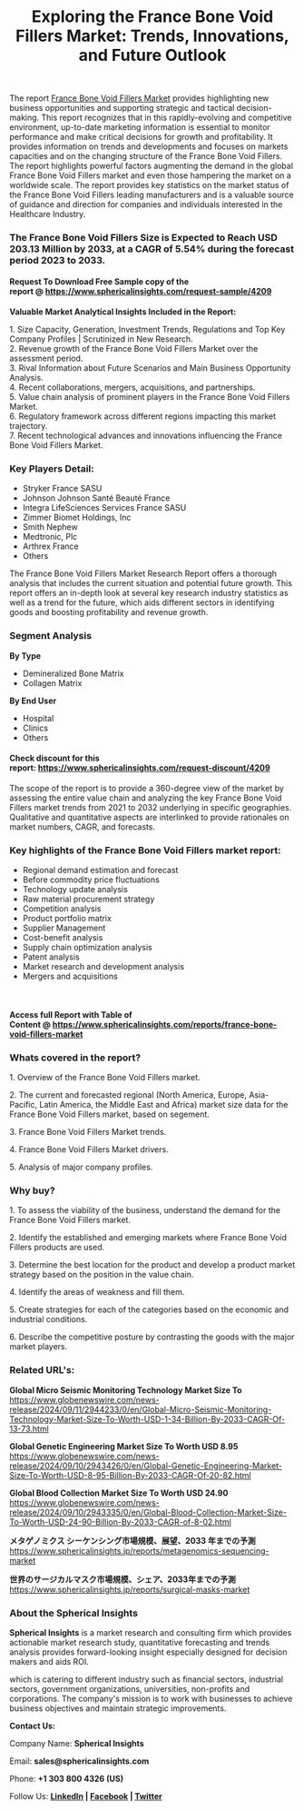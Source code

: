 <h1 style="text-align: center;">Exploring the France Bone Void Fillers Market: Trends, Innovations, and Future Outlook</h1>
<p>&nbsp;</p>
<p>The report&nbsp;<a href="https://www.sphericalinsights.com/reports/france-bone-void-fillers-market" target="_blank" rel="noopener noreferrer">France Bone Void Fillers Market</a>&nbsp;provides highlighting new business opportunities and supporting strategic and tactical decision-making. This report recognizes that in this rapidly-evolving and competitive environment, up-to-date marketing information is essential to monitor performance and make critical decisions for growth and profitability. It provides information on trends and developments and focuses on markets capacities and on the changing structure of the France Bone Void Fillers. The report highlights powerful factors augmenting the demand in the global France Bone Void Fillers market and even those hampering the market on a worldwide scale. The report provides key statistics on the market status of the France Bone Void Fillers leading manufacturers and is a valuable source of guidance and direction for companies and individuals interested in the Healthcare Industry.</p>
<h3>The France Bone Void Fillers Size is Expected to Reach USD 203.13 Million by 2033, at a CAGR of 5.54% during the forecast period 2023 to 2033.</h3>
<h4>Request To Download Free Sample copy of the report&nbsp;@&nbsp;<a href="https://www.sphericalinsights.com/request-sample/4209" target="_blank" rel="noopener noreferrer">https://www.sphericalinsights.com/request-sample/4209</a></h4>
<p><strong>Valuable Market Analytical Insights Included in the Report:</strong></p>
<p>1. Size Capacity, Generation, Investment Trends, Regulations and Top Key Company Profiles | Scrutinized in New Research.<br />2. Revenue growth of the France Bone Void Fillers Market over the assessment period.<br />3. Rival Information about Future Scenarios and Main Business Opportunity Analysis.<br />4. Recent collaborations, mergers, acquisitions, and partnerships.<br />5. Value chain analysis of prominent players in the France Bone Void Fillers Market.<br />6. Regulatory framework across different regions impacting this market trajectory.<br />7. Recent technological advances and innovations influencing the France Bone Void Fillers Market.</p>
<h3><strong>Key Players Detail:</strong></h3>
<ul>
<li>Stryker France SASU</li>
<li>Johnson Johnson Sant&eacute; Beaut&eacute; France</li>
<li>Integra LifeSciences Services France SASU</li>
<li>Zimmer Biomet Holdings, Inc</li>
<li>Smith Nephew</li>
<li>Medtronic, Plc</li>
<li>Arthrex France</li>
<li>Others</li>
</ul>
<p>The France Bone Void Fillers Market Research Report offers a thorough analysis that includes the current situation and potential future growth. This report offers an in-depth look at several key research industry statistics as well as a trend for the future, which aids different sectors in identifying goods and boosting profitability and revenue growth.</p>
<h3><strong>Segment Analysis</strong></h3>
<p><strong>By&nbsp;</strong><strong>Type</strong></p>
<ul>
<li>Demineralized Bone Matrix</li>
<li>Collagen Matrix</li>
</ul>
<p><strong>By End User</strong></p>
<ul>
<li>Hospital</li>
<li>Clinics</li>
<li>Others</li>
</ul>
<h4>Check discount for this report:&nbsp;<a href="https://www.sphericalinsights.com/request-discount/4209" target="_blank" rel="noopener noreferrer">https://www.sphericalinsights.com/request-discount/4209</a></h4>
<p>The scope of the report is to provide a 360-degree view of the market by assessing the entire value chain and analyzing the key France Bone Void Fillers market trends from 2021 to 2032 underlying in specific geographies. Qualitative and quantitative aspects are interlinked to provide rationales on market numbers, CAGR, and forecasts.</p>
<h3><strong>Key highlights of the France Bone Void Fillers market report:</strong></h3>
<ul>
<li>Regional demand estimation and forecast</li>
<li>Before commodity price fluctuations</li>
<li>Technology update analysis</li>
<li>Raw material procurement strategy</li>
<li>Competition analysis</li>
<li>Product portfolio matrix</li>
<li>Supplier Management</li>
<li>Cost-benefit analysis</li>
<li>Supply chain optimization analysis</li>
<li>Patent analysis</li>
<li>Market research and development analysis</li>
<li>Mergers and acquisitions</li>
</ul>
<p>&nbsp;</p>
<h4>Access full Report with Table of Content&nbsp;@&nbsp;<a href="https://www.sphericalinsights.com/reports/france-bone-void-fillers-market" target="_blank" rel="noopener noreferrer">https://www.sphericalinsights.com/reports/france-bone-void-fillers-market</a></h4>
<h3><strong>Whats covered in the report?</strong></h3>
<p>1. Overview of the France Bone Void Fillers market.</p>
<p>2. The current and forecasted regional (North America, Europe, Asia-Pacific, Latin America, the Middle East and Africa) market size data for the France Bone Void Fillers market, based on segement.</p>
<p>3. France Bone Void Fillers Market trends.</p>
<p>4. France Bone Void Fillers Market drivers.</p>
<p>5. Analysis of major company profiles.</p>
<h3><strong>Why buy?</strong></h3>
<p>1. To assess the viability of the business, understand the demand for the France Bone Void Fillers market.</p>
<p>2. Identify the established and emerging markets where France Bone Void Fillers products are used.</p>
<p>3. Determine the best location for the product and develop a product market strategy based on the position in the value chain.</p>
<p>4. Identify the areas of weakness and fill them.</p>
<p>5. Create strategies for each of the categories based on the economic and industrial conditions.</p>
<p>6. Describe the competitive posture by contrasting the goods with the major market players.</p>
<h3><strong>Related URL's:</strong></h3>
<p><strong>Global Micro Seismic Monitoring Technology Market Size To</strong><br /><a href="https://www.globenewswire.com/news-release/2024/09/11/2944233/0/en/Global-Micro-Seismic-Monitoring-Technology-Market-Size-To-Worth-USD-1-34-Billion-By-2033-CAGR-Of-13-73.html" rel="nofollow">https://www.globenewswire.com/news-release/2024/09/11/2944233/0/en/Global-Micro-Seismic-Monitoring-Technology-Market-Size-To-Worth-USD-1-34-Billion-By-2033-CAGR-Of-13-73.html</a>&nbsp;</p>
<p><strong>Global Genetic Engineering Market Size To Worth USD 8.95</strong><br /><a href="https://www.globenewswire.com/news-release/2024/09/10/2943426/0/en/Global-Genetic-Engineering-Market-Size-To-Worth-USD-8-95-Billion-By-2033-CAGR-Of-20-82.html" rel="nofollow">https://www.globenewswire.com/news-release/2024/09/10/2943426/0/en/Global-Genetic-Engineering-Market-Size-To-Worth-USD-8-95-Billion-By-2033-CAGR-Of-20-82.html</a>&nbsp;</p>
<p><strong>Global Blood Collection Market Size To Worth USD 24.90</strong><br /><a href="https://www.globenewswire.com/news-release/2024/09/10/2943335/0/en/Global-Blood-Collection-Market-Size-To-Worth-USD-24-90-Billion-By-2033-CAGR-of-8-02.html" rel="nofollow">https://www.globenewswire.com/news-release/2024/09/10/2943335/0/en/Global-Blood-Collection-Market-Size-To-Worth-USD-24-90-Billion-By-2033-CAGR-of-8-02.html</a>&nbsp;</p>
<p><strong>メタゲノミクス シーケンシング市場規模、展望、2033 年までの予測</strong><br /><a href="https://www.sphericalinsights.jp/reports/metagenomics-sequencing-market" rel="nofollow">https://www.sphericalinsights.jp/reports/metagenomics-sequencing-market</a>&nbsp;</p>
<p><strong>世界のサージカルマスク市場規模、シェア、2033年までの予測</strong><br /><a href="https://www.sphericalinsights.jp/reports/surgical-masks-market" rel="nofollow">https://www.sphericalinsights.jp/reports/surgical-masks-market</a>&nbsp;</p>
<h3><strong>About the Spherical Insights</strong></h3>
<p><strong>Spherical Insights</strong>&nbsp;is a market research and consulting firm which provides actionable market research study, quantitative forecasting and trends analysis provides forward-looking insight especially designed for decision makers and aids ROI.</p>
<p>which is catering to different industry such as financial sectors, industrial sectors, government organizations, universities, non-profits and corporations. The company's mission is to work with businesses to achieve business objectives and maintain strategic improvements.</p>
<p><strong>Contact Us:</strong></p>
<p>Company Name:&nbsp;<strong>Spherical Insights</strong></p>
<p>Email:&nbsp;<strong>sales@sphericalinsights.com</strong></p>
<p>Phone:&nbsp;<strong>+1 303 800 4326 (US)</strong></p>
<p>Follow Us:&nbsp;<strong><a href="https://www.linkedin.com/company/spherical-insight/" rel="nofollow"><u>LinkedIn</u></a>&nbsp;|&nbsp;<a href="https://www.facebook.com/sphericalinsights22" rel="nofollow"><u>Facebook</u></a>&nbsp;|&nbsp;<a href="https://twitter.com/SInsights_US" rel="nofollow"><u>Twitter</u></a></strong></p>

